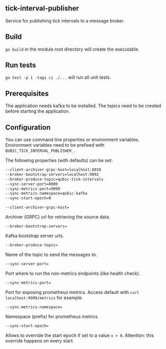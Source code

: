 ## tick-interval-publisher

Service for publishing tick intervals to a message broker.

## Build

`go build` in the module root directory will create the executable.

## Run tests

`go test -p 1 -tags ci ./...` will run all unit tests.

## Prerequisites

The application needs kafka to be installed. The topics need to be created before starting the application.

## Configuration

You can use command line properties or environment variables. Environment variables need to be prefixed with `QUBIC_TICK_INTERVAL_PUBLISHER_`.

The following properties (with defaults) can be set:

```bash
--client-archiver-grpc-host=localhost:8010
--broker-bootstrap-servers=localhost:9092
--broker-produce-topic=qubic-tick-intervals
--sync-server-port=8000
--sync-metrics-port=9999
--sync-metrics-namespace=qubic-kafka
--sync-start-epoch=0
```

`
--client-archiver-grpc-host=
`

Archiver (GRPC) url for retrieving the source data.

`
--broker-bootstrap-servers=
`

Kafka bootstrap server urls.

`
--broker-produce-topic=
`

Name of the topic to send the messages to.

`
--sync-server-port=
`

Port where to run the non-metrics endpoints (like health check).

`
--sync-metrics-port=
`

Port for exposing prometheus metrics. Access default with `curl localhost:9999/metrics` for example.

`
--sync-metrics-namespace=
`

Namespace (prefix) for prometheus metrics.

`
--sync-start-epoch=
`

Allows to override the start epoch if set to a value `x > 0`. Attention: this override happens on every start.